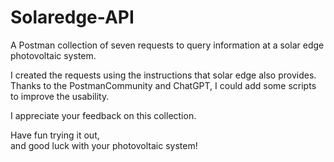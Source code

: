 # Solaredge-API
A Postman collection of seven requests to query information at a solar edge photovoltaic system.

I created the requests using the instructions that solar edge also provides.  
Thanks to the PostmanCommunity and ChatGPT, I could add some scripts to improve the usability.  

I appreciate your feedback on this collection. 

Have fun trying it out,  
and good luck with your photovoltaic system!
